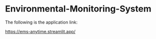 # Environmental-Monitoring-System

The following is the application link:

https://ems-anytime.streamlit.app/
